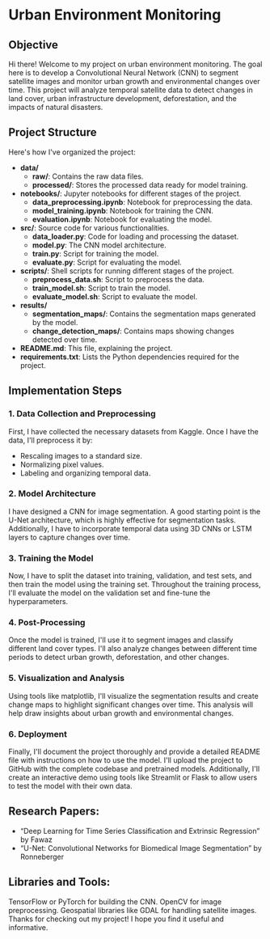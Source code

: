 # Urban Environment Monitoring

## Objective

Hi there! Welcome to my project on urban environment monitoring. The goal here is to develop a Convolutional Neural Network (CNN) to segment satellite images and monitor urban growth and environmental changes over time. This project will analyze temporal satellite data to detect changes in land cover, urban infrastructure development, deforestation, and the impacts of natural disasters.

## Project Structure

Here's how I've organized the project:

- **data/**
  - **raw/**: Contains the raw data files.
  - **processed/**: Stores the processed data ready for model training.
- **notebooks/**: Jupyter notebooks for different stages of the project.
  - **data_preprocessing.ipynb**: Notebook for preprocessing the data.
  - **model_training.ipynb**: Notebook for training the CNN.
  - **evaluation.ipynb**: Notebook for evaluating the model.
- **src/**: Source code for various functionalities.
  - **data_loader.py**: Code for loading and processing the dataset.
  - **model.py**: The CNN model architecture.
  - **train.py**: Script for training the model.
  - **evaluate.py**: Script for evaluating the model.
- **scripts/**: Shell scripts for running different stages of the project.
  - **preprocess_data.sh**: Script to preprocess the data.
  - **train_model.sh**: Script to train the model.
  - **evaluate_model.sh**: Script to evaluate the model.
- **results/**
  - **segmentation_maps/**: Contains the segmentation maps generated by the model.
  - **change_detection_maps/**: Contains maps showing changes detected over time.
- **README.md**: This file, explaining the project.
- **requirements.txt**: Lists the Python dependencies required for the project.

## Implementation Steps

### 1. Data Collection and Preprocessing
First, I have collected the necessary datasets from Kaggle. Once I have the data, I'll preprocess it by:
- Rescaling images to a standard size.
- Normalizing pixel values.
- Labeling and organizing temporal data.

### 2. Model Architecture
I have designed a CNN for image segmentation. A good starting point is the U-Net architecture, which is highly effective for segmentation tasks. Additionally, I have to incorporate temporal data using 3D CNNs or LSTM layers to capture changes over time.

### 3. Training the Model
Now, I have to split the dataset into training, validation, and test sets, and then train the model using the training set. Throughout the training process, I'll evaluate the model on the validation set and fine-tune the hyperparameters.

### 4. Post-Processing
Once the model is trained, I'll use it to segment images and classify different land cover types. I'll also analyze changes between different time periods to detect urban growth, deforestation, and other changes.

### 5. Visualization and Analysis
Using tools like matplotlib, I'll visualize the segmentation results and create change maps to highlight significant changes over time. This analysis will help draw insights about urban growth and environmental changes.

### 6. Deployment
Finally, I'll document the project thoroughly and provide a detailed README file with instructions on how to use the model. I'll upload the project to GitHub with the complete codebase and pretrained models. Additionally, I'll create an interactive demo using tools like Streamlit or Flask to allow users to test the model with their own data.

## Research Papers:
- “Deep Learning for Time Series Classification and Extrinsic Regression” by Fawaz
- “U-Net: Convolutional Networks for Biomedical Image Segmentation” by Ronneberger 

## Libraries and Tools:
TensorFlow or PyTorch for building the CNN.
OpenCV for image preprocessing.
Geospatial libraries like GDAL for handling satellite images.
Thanks for checking out my project! I hope you find it useful and informative.



